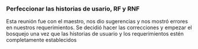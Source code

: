 ### Perfeccionar las historias de usario, RF y RNF

Esta reunión fue con el maestro, nos dio sugerencias y nos mostró errores en nuestros requerimientos. Se decidió hacer las correcciones y empezar el bosquejo una vez que las historias de usuario y los requerimientos estén completamente establecidos